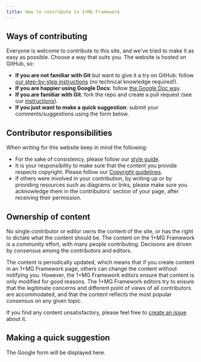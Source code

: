 ```yaml
---
title: How to contribute to 1+MG Framework
---
```


## Ways of contributing

Everyone is welcome to contribute to this site, and we've tried to make it as easy as possible. Choose a way that suits you. The website is hosted on GitHub, so:

* **If you are not familiar with Git** but want to give it a try on GitHub: follow [our step-by-step instructions](github_way) (no technical knowledge required!).
* **If you are happier using Google Docs**: follow [the Google Doc way](google_doc_way).
* **If you are familiar with Git**: fork the repo and create a pull request (see our [instructions](working_with_git)).
* **If you just want to make a quick suggestion**: submit your comments/suggestions using the form below.

## Contributor responsibilities

When writing for this website keep in mind the following:

* For the sake of consistency, please follow our [style guide](style_guide).
* It is your responsibility to make sure that the content you provide respects copyright. Please follow our [Copyright guidelines](copyright).
* If others were involved in your contribution, by writing up or by providing resources such as diagrams or links, please make sure you acknowledge them in the contributors' section of your page, after receiving their permission.

## Ownership of content

No single contributor or editor owns the content of the site, or has the right to dictate what the content should be. The content on the 1+MG Framework is a community effort, with many people contributing. Decisions are driven by consensus among the contributors and editors.

The content is periodically updated, which means that if you create content in an 1+MG Framework page, others can change the content without notifying you. However, the 1+MG Framework editors ensure that content is only modified for good reasons. The 1+MG Framework editors try to ensure that the legitimate concerns and different point of views of all contributors are accommodated, and that the content reflects the most popular consensus on any given topic.

If you find any content unsatisfactory, please feel free to [create an issue](https://github.com/GenomicDataInfrastructure/oneplusmg-framework/issues/new) about it.


## Making a quick suggestion

The Google form will be displayed here.
